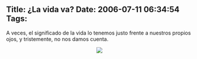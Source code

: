 Title: ¿La vida va?
Date: 2006-07-11 06:34:54
Tags: 
---
A veces, el significado de la vida lo tenemos justo frente a nuestros propios ojos, y tristemente, no nos damos cuenta.

<p align="center"><img src="http://upload.wikimedia.org/math/2/6/e/26e5cd1a5e4b0e59b7605f4668b3e3ed.png"/></p>
